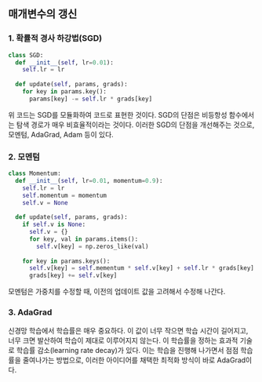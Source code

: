 ## 매개변수의 갱신
### 1. 확률적 경사 하강법(SGD)
```python
class SGD:
  def __init__(self, lr=0.01):
    self.lr = lr
  
  def update(self, params, grads):
    for key in params.key():
      params[key] -= self.lr * grads[key]
```
위 코드는 SGD를 모듈화하여 코드로 표현한 것이다. SGD의 단점은 비등항성 함수에서는 탐색 경로가 매우 비효율적이라는 것이다.
이러한 SGD의 단점을 개선해주는 것으로, 모멘텀, AdaGrad, Adam 등이 있다.

### 2. 모멘텀
```python
class Momentum:
  def __init__(self, lr=0.01, momentum=0.9):
    self.lr = lr
    self.momentum = momentum
    self.v = None
    
  def update(self, params, grads):
    if self.v is None:
      self.v = {}
      for key, val in params.items():
        self.v[key] = np.zeros_like(val)
    
    for key in params.keys():
      self.v[key] = self.mementum * self.v[key] + self.lr * grads[key]
      grads[key] += self.v[key]
```
모멘텀은 가중치를 수정할 때, 이전의 업데이트 값을 고려해서 수정해 나간다.
### 3. AdaGrad
신경망 학습에서 학습률은 매우 중요하다. 이 값이 너무 작으면 학습 시간이 길어지고, 너무 크면 발산하여 학습이 제대로 이루어지지 않는다.
이 학습률을 정하는 효과적 기술로 학습률 감소(learning rate decay)가 있다. 이는 학습을 진행해 나가면서 점점 학습률을 줄여나가는 방법으로,
이러한 아이디어를 채택한 최적화 방식이 바로 AdaGrad이다.
